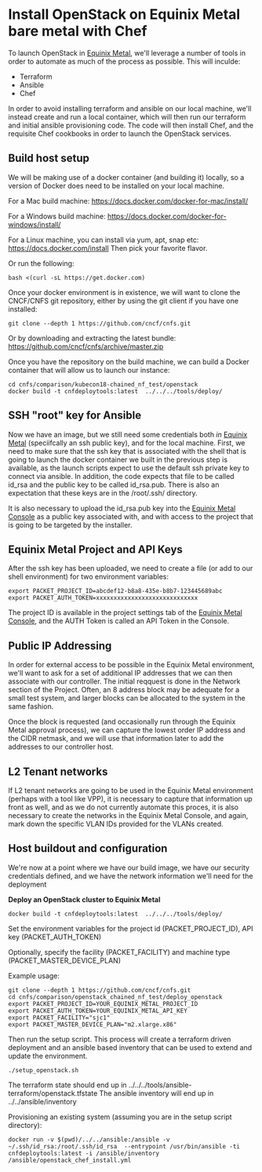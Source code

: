 # Install OpenStack on Equinix Metal bare metal with Chef

To launch OpenStack in [Equinix Metal](https://metal.equinix.com/), we'll leverage a number of tools in order to automate as much of the process as possible. This will inculde:

* Terraform
* Ansible
* Chef

In order to avoid installing terraform and ansible on our local machine, we'll instead create and run a local container, which will then run our terraform and initial ansible provisioning code.   The code will then install Chef, and the requisite Chef cookbooks in order to launch the OpenStack services.

## Build host setup

We will be making use of a docker container (and building it) locally, so a version of Docker does need to be installed on your local machine.

For a Mac build machine:
https://docs.docker.com/docker-for-mac/install/

For a Windows build machine:
https://docs.docker.com/docker-for-windows/install/

For a Linux machine, you can install via yum, apt, snap etc:
https://docs.docker.com/install
Then pick your favorite flavor.

Or run the following:

```
bash <(curl -sL https://get.docker.com)
```

Once your docker environment is in existence, we will want to clone the CNCF/CNFS git repository, either by using the git client if you have one installed:

```
git clone --depth 1 https://github.com/cncf/cnfs.git
```

Or by downloading and extracting the latest bundle:
https://github.com/cncf/cnfs/archive/master.zip

Once you have the repository on the build machine, we can build a Docker container that will allow us to launch our instance:

```
cd cnfs/comparison/kubecon18-chained_nf_test/openstack
docker build -t cnfdeploytools:latest  ../../../tools/deploy/
```

## SSH "root" key for Ansible
Now we have an image, but we still need some credentials both _in_ [Equinix Metal](https://metal.equinix.com/) (speciifcally an ssh public key), and for the local machine.  First, we need to make sure that the ssh key that is associated with the shell that is going to launch the docker container we built in the previous step is available, as the launch scripts expect to use the default ssh private key to connect via ansible.  In addition, the code expects that file to be called id_rsa and the public key to be called id_rsa.pub.  There is also an expectation that these keys are in the /root/.ssh/ directory.

It is also necessary to upload the id_rsa.pub key into the [Equinix Metal Console](http://console.equinix.com/) as a public key associated with, and with access to the project that is going to be targeted by the installer.

## Equinix Metal Project and API Keys

After the ssh key has been uploaded, we need to create a file (or add to our shell environment) for two environment variables:

```
export PACKET_PROJECT_ID=abcdef12-b8a8-435e-b8b7-123445689abc
export PACKET_AUTH_TOKEN=xxxxxxxxxxxxxxxxxxxxxxxxxxxxx
```
The project ID is available in the project settings tab of the [Equinix Metal Console](http://console.equinix.com/), and the AUTH Token is called an API Token in the Console.

## Public IP Addressing

In order for external access to be possible in the Equinix Metal environment, we'll want to ask for a set of additional IP addresses that we can then associate with our controller.  The initial reqquest is done in the Network section of the Project.  Often, an 8 address block may be adequate for a small test system, and larger blocks can be allocated to the system in the same fashion.

Once the block is requested (and occasionally run through the Equinix Metal approval process), we can capture the lowest order IP address and the CIDR netmask, and we will use that information later to add the addresses to our controller host.

## L2 Tenant networks

If L2 tenant networks are going to be used in the Equinix Metal environment (perhaps with a tool like VPP), it is necessary to capture that information up front as well, and as we do not currently automate this proces, it is also necessary to create the networks in the Equinix Metal Console, and again, mark down the specific VLAN IDs provided for the VLANs created.

## Host buildout and configuration

We're now at a point where we have our build image, we have our security credentials defined, and we have the network information we'll need for the deployment

**Deploy an OpenStack cluster to Equinix Metal**

```
docker build -t cnfdeploytools:latest  ../../../tools/deploy/
```

Set the environment variables for the project id (PACKET_PROJECT_ID), API key (PACKET_AUTH_TOKEN)

Optionally, specify the facility (PACKET_FACILITY) and machine type (PACKET_MASTER_DEVICE_PLAN)

Example usage:

```
git clone --depth 1 https://github.com/cncf/cnfs.git
cd cnfs/comparison/openstack_chained_nf_test/deploy_openstack
export PACKET_PROJECT_ID=YOUR_EQUINIX_METAL_PROJECT_ID
export PACKET_AUTH_TOKEN=YOUR_EQUINIX_METAL_API_KEY
export PACKET_FACILITY="sjc1"
export PACKET_MASTER_DEVICE_PLAN="m2.xlarge.x86"
```

Then run the setup script.  This process will create a terraform driven deployment and an ansible based inventory that can be used to extend and update the environment.
```
./setup_openstack.sh
```

The terraform state should end up in ../../../tools/ansible-terraform/openstack.tfstate
The ansible inventory will end up in ../../ansible/inventory


Provisioning an existing system (assuming you are in the setup script directory):
```
docker run -v $(pwd)/../../ansible:/ansible -v ~/.ssh/id_rsa:/root/.ssh/id_rsa  --entrypoint /usr/bin/ansible -ti cnfdeploytools:latest -i /ansible/inventory /ansible/openstack_chef_install.yml
```

